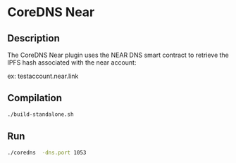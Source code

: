 # CoreDNS Near

## Description

The CoreDNS Near plugin uses the NEAR DNS smart contract to retrieve the IPFS hash associated with the near account:

ex: testaccount.near.link

## Compilation

``` sh
./build-standalone.sh
```

## Run

``` sh
./coredns  -dns.port 1053
```
